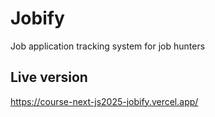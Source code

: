 # Jobify

Job application tracking system for job hunters

## Live version

https://course-next-js2025-jobify.vercel.app/

